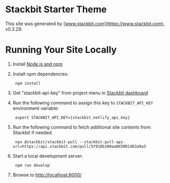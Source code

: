 # Stackbit Starter Theme

This site was generated by [www.stackbit.com](https://www.stackbit.com), v0.3.29.

# Running Your Site Locally

1. Install [Node.js and npm](https://nodejs.org/en/)

1. Install npm dependencies:

        npm install

1. Get "stackbit-api-key" from project menu in [Stackbit dashboard](https://app.stackbit.com/dashboard)

1. Run the following command to assign this key to `STACKBIT_API_KEY` environment variable:

        export STACKBIT_API_KEY={stackbit_netlify_api_key}

1. Run the following command to fetch additional site contents from Stackbit if needed:

        npx @stackbit/stackbit-pull --stackbit-pull-api-url=https://api.stackbit.com/pull/5f910b100aa0d3001d63a9a3

1. Start a local development server:

        npm run develop

1. Browse to [http://localhost:8000/](http://localhost:8000/)
